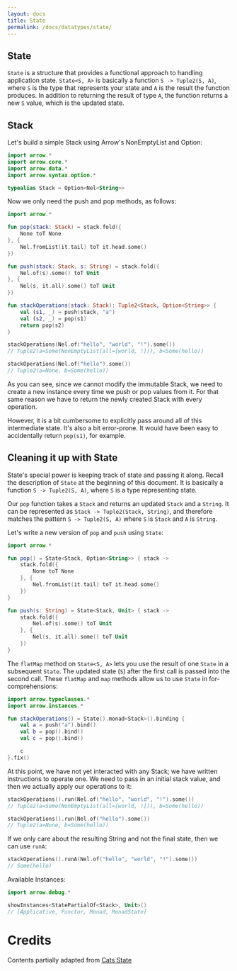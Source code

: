 ```yaml
---
layout: docs
title: State
permalink: /docs/datatypes/state/
---
```


## State 

`State` is a structure that provides a functional approach to handling application state. `State<S, A>` is basically a function `S -> Tuple2(S, A)`, where `S` is the type that represents your state and `A` is the result the function produces. In addition to returning the result of type `A`, the function returns a new `S` value, which is the updated state.

## Stack

Let's build a simple Stack using Arrow's NonEmptyList and Option:

```kotlin
import arrow.*
import arrow.core.*
import arrow.data.*
import arrow.syntax.option.*

typealias Stack = Option<Nel<String>>
```

Now we only need the push and pop methods, as follows:

```kotlin
import arrow.*

fun pop(stack: Stack) = stack.fold({
    None toT None
}, {
    Nel.fromList(it.tail) toT it.head.some()
})

fun push(stack: Stack, s: String) = stack.fold({
    Nel.of(s).some() toT Unit
}, {
    Nel(s, it.all).some() toT Unit
})

fun stackOperations(stack: Stack): Tuple2<Stack, Option<String>> {
    val (s1, _) = push(stack, "a")
    val (s2, _) = pop(s1)
    return pop(s2)
}
```

```kotlin
stackOperations(Nel.of("hello", "world", "!").some())
// Tuple2(a=Some(NonEmptyList(all=[world, !])), b=Some(hello))
```

```kotlin
stackOperations(Nel.of("hello").some())
// Tuple2(a=None, b=Some(hello))
```

As you can see, since we cannot modify the immutable Stack, we need to create a new instance every time we push or pop values from it. For that same reason we have to return the newly created Stack with every operation.

However, it is a bit cumbersome to explicitly pass around all of this intermediate state. It's also a bit error-prone. It would have been easy to accidentally return `pop(s1)`, for example.

## Cleaning it up with State

State's special power is keeping track of state and passing it along. Recall the description of `State` at the beginning of this document. It is basically a function `S -> Tuple2(S, A)`, where `S` is a type representing state.

Our `pop` function takes a `Stack` and returns an updated `Stack` and a `String`. It can be represented as `Stack -> Tuple2(Stack, String)`, and therefore matches the pattern `S -> Tuple2(S, A)` where `S` is `Stack` and `A` is `String`.

Let's write a new version of `pop` and `push` using `State`:

```kotlin
import arrow.*

fun pop() = State<Stack, Option<String>> { stack ->
    stack.fold({
        None toT None
    }, {
        Nel.fromList(it.tail) toT it.head.some()
    })
}

fun push(s: String) = State<Stack, Unit> { stack ->
    stack.fold({
        Nel.of(s).some() toT Unit
    }, {
        Nel(s, it.all).some() toT Unit
    })
}
```

The `flatMap` method on `State<S, A>` lets you use the result of one `State` in a subsequent `State`. The updated state (`S`) after the first call is passed into the second call. These `flatMap` and `map` methods allow us to use `State` in for-comprehensions:

```kotlin
import arrow.typeclasses.*
import arrow.instances.*

fun stackOperations() = State().monad<Stack>().binding {
    val a = push("a").bind()
    val b = pop().bind()
    val c = pop().bind()

    c
}.fix()
```

At this point, we have not yet interacted with any Stack; we have written instructions to operate one. We need to pass in an initial stack value, and then we actually apply our operations to it:

```kotlin
stackOperations().run(Nel.of("hello", "world", "!").some())
// Tuple2(a=Some(NonEmptyList(all=[world, !])), b=Some(hello))
```

```kotlin
stackOperations().run(Nel.of("hello").some())
// Tuple2(a=None, b=Some(hello))
```

If we only care about the resulting String and not the final state, then we can use `runA`:

```kotlin
stackOperations().runA(Nel.of("hello", "world", "!").some())
// Some(hello)
```

Available Instances:

```kotlin
import arrow.debug.*

showInstances<StatePartialOf<Stack>, Unit>()
// [Applicative, Functor, Monad, MonadState]
```

# Credits

Contents partially adapted from [Cats State](https://typelevel.org/cats/datatypes/state.html)